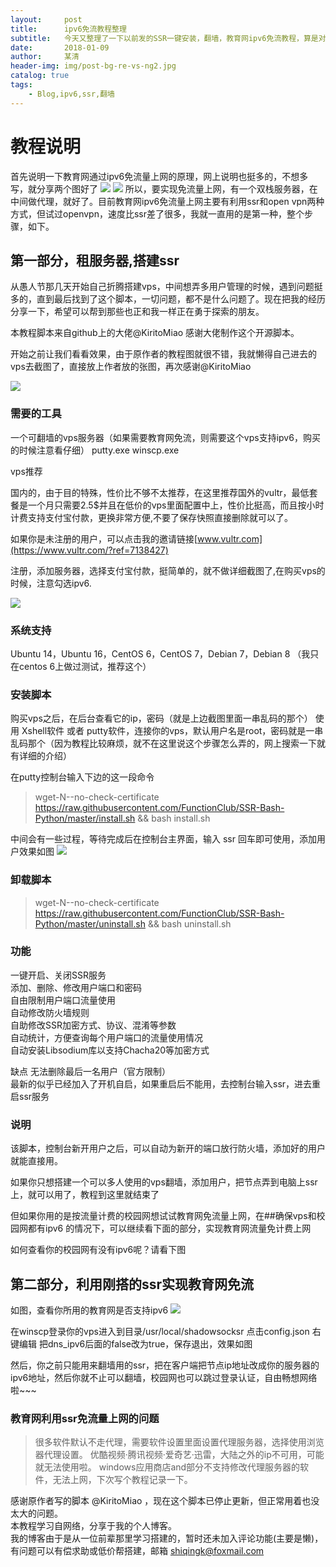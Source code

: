 ```yaml
---
layout:     post
title:      ipv6免流教程整理
subtitle:   今天又整理了一下以前发的SSR一键安装，翻墙，教育网ipv6免流教程，算是对这一过程，留一个记录吧(🙊)
date:       2018-01-09
author:     某清
header-img: img/post-bg-re-vs-ng2.jpg
catalog: true
tags:
    - Blog,ipv6,ssr,翻墙
---
```


# 教程说明

首先说明一下教育网通过ipv6免流量上网的原理，网上说明也挺多的，不想多写，就分享两个图好了
[![](https://github.com/shiqingk/shiqingk.github.io/blob/master/img/blog-v6-06.png?raw=true)](http://shiqingk.github.io/)
[![](https://github.com/shiqingk/shiqingk.github.io/blob/master/img/blog-v6-07.png?raw=true)](http://shiqingk.github.io/)
所以，要实现免流量上网，有一个双栈服务器，在中间做代理，就好了。目前教育网ipv6免流量上网主要有利用ssr和open vpn两种方式，但试过openvpn，速度比ssr差了很多，我就一直用的是第一种，整个步骤，如下。

## 第一部分，租服务器,搭建ssr
从愚人节那几天开始自己折腾搭建vps，中间想弄多用户管理的时候，遇到问题挺多的，直到最后找到了这个脚本，一切问题，都不是什么问题了。现在把我的经历分享一下，希望可以帮到那些也正和我一样正在勇于探索的朋友。

本教程脚本来自github上的大佬@KiritoMiao 感谢大佬制作这个开源脚本。

开始之前让我们看看效果，由于原作者的教程图就很不错，我就懒得自己进去的vps去截图了，直接放上作者放的张图，再次感谢@KiritoMiao

[![](https://github.com/shiqingk/shiqingk.github.io/blob/master/img/blog-v6-01.png?raw=true)](http://shiqingk.github.io/)


### 需要的工具
一个可翻墙的vps服务器（如果需要教育网免流，则需要这个vps支持ipv6，购买的时候注意看仔细）
putty.exe
winscp.exe

vps推荐

国内的，由于目的特殊，性价比不够不太推荐，在这里推荐国外的vultr，最低套餐是一个月只需要2.5$并且在低价的vps里面配置中上，性价比挺高，而且按小时计费支持支付宝付款，更换非常方便,不要了保存快照直接删除就可以了。

如果你是未注册的用户，可以点击我的邀请链接[www.vultr.com](https://www.vultr.com/?ref=7138427)

注册，添加服务器，选择支付宝付款，挺简单的，就不做详细截图了,在购买vps的时候，注意勾选ipv6.

[![](https://github.com/shiqingk/shiqingk.github.io/blob/master/img/blog-v6-05.png?raw=true)](http://shiqingk.github.io/)


### 系统支持

Ubuntu 14，Ubuntu 16，CentOS 6，CentOS 7，Debian 7，Debian 8
（我只在centos 6上做过测试，推荐这个）

### 安装脚本

购买vps之后，在后台查看它的ip，密码（就是上边截图里面一串乱码的那个）
使用 Xshell软件 或者 putty软件，连接你的vps，默认用户名是root，密码就是一串乱码那个（因为教程比较麻烦，就不在这里说这个步骤怎么弄的，网上搜索一下就有详细的介绍）

在putty控制台输入下边的这一段命令

>wget-N--no-check-certificate https://raw.githubusercontent.com/FunctionClub/SSR-Bash-Python/master/install.sh && bash install.sh

中间会有一些过程，等待完成后在控制台主界面，输入 ssr 回车即可使用，添加用户效果如图
[![](https://github.com/shiqingk/shiqingk.github.io/blob/master/img/blog-v6-02.png?raw=true)](http://shiqingk.github.io/)


### 卸载脚本

>wget-N--no-check-certificate https://raw.githubusercontent.com/FunctionClub/SSR-Bash-Python/master/uninstall.sh && bash uninstall.sh

### 功能

一键开启、关闭SSR服务  
添加、删除、修改用户端口和密码  
自由限制用户端口流量使用  
自动修改防火墙规则  
自助修改SSR加密方式、协议、混淆等参数  
自动统计，方便查询每个用户端口的流量使用情况  
自动安装Libsodium库以支持Chacha20等加密方式

缺点
无法删除最后一名用户（官方限制）  
最新的似乎已经加入了开机自启，如果重启后不能用，去控制台输入ssr，进去重启ssr服务

### 说明

该脚本，控制台新开用户之后，可以自动为新开的端口放行防火墙，添加好的用户就能直接用。

如果你只想搭建一个可以多人使用的vps翻墙，添加用户，把节点弄到电脑上ssr上，就可以用了，教程到这里就结束了

但如果你用的是按流量计费的校园网想试试教育网免流量上网，在##确保vps和校园网都有ipv6 的情况下，可以继续看下面的部分，实现教育网流量免计费上网

如何查看你的校园网有没有ipv6呢？请看下图

## 第二部分，利用刚搭的ssr实现教育网免流
如图，查看你所用的教育网是否支持ipv6
[![](https://github.com/shiqingk/shiqingk.github.io/blob/master/img/blog-v6-03.png?raw=true)](http://shiqingk.github.io/)

在winscp登录你的vps进入到目录/usr/local/shadowsocksr 点击config.json 右键编辑
把dns_ipv6后面的false改为true，保存退出，效果如图

然后，你之前只能用来翻墙用的ssr，把在客户端把节点ip地址改成你的服务器的ipv6地址，然后你就不止可以翻墙，校园网也可以跳过登录认证，自由畅想网络啦~~~

### 教育网利用ssr免流量上网的问题

>很多软件默认不走代理，需要软件设置里面设置代理服务器，选择使用浏览器代理设置。
>优酷视频·腾讯视频·爱奇艺·迅雷，大陆之外的ip不可用，可能就无法使用啦。
>windows应用商店and部分不支持修改代理服务器的软件，无法上网，下次写个教程记录一下。

感谢原作者写的脚本 @KiritoMiao ，现在这个脚本已停止更新，但正常用着也没太大的问题。  
本教程学习自网络，分享于我的个人博客。  
我的博客由于是从一位前辈那里学习搭建的，暂时还未加入评论功能(主要是懒)，有问题可以有偿求助或低价帮搭建，邮箱 shiqingk@foxmail.com
